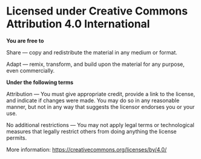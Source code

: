 # Licensed under Creative Commons Attribution 4.0 International

**You are free to**

Share — copy and redistribute the material in any medium or format.

Adapt — remix, transform, and build upon the material for any purpose, even commercially.

**Under the following terms**

Attribution — You must give appropriate credit, provide a link to the license, and indicate if changes were made. You may do so in any reasonable manner, but not in any way that suggests the licensor endorses you or your use.

No additional restrictions — You may not apply legal terms or technological measures that legally restrict others from doing anything the license permits.

More information: https://creativecommons.org/licenses/by/4.0/
